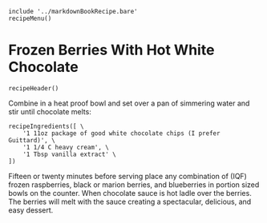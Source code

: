 ~~~ markdown-script
include '../markdownBookRecipe.bare'
recipeMenu()
~~~

# Frozen Berries With Hot White Chocolate

~~~ markdown-script
recipeHeader()
~~~

Combine in a heat proof bowl and set over a pan of simmering water and stir until chocolate melts:

~~~ markdown-script
recipeIngredients([ \
    '1 11oz package of good white chocolate chips (I prefer Guittard)', \
    '1 1/4 C heavy cream', \
    '1 Tbsp vanilla extract' \
])
~~~

Fifteen or twenty minutes before serving place any combination of (IQF) frozen raspberries, black or
marion berries, and blueberries in portion sized bowls on the counter. When chocolate sauce is hot
ladle over the berries. The berries will melt with the sauce creating a spectacular, delicious, and
easy dessert.
